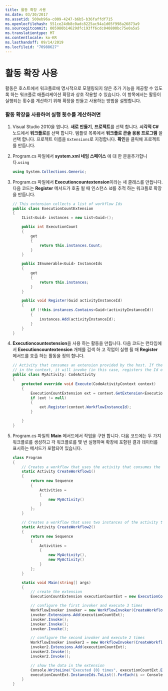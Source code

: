 ```yaml
---
title: 활동 확장 사용
ms.date: 03/30/2017
ms.assetid: 500eb96a-c009-4247-b6b5-b36faffdf715
ms.openlocfilehash: 551ce24db8c0adc8225ac94a1d05f998a26873a9
ms.sourcegitcommit: 005980b14629dfc193ff6cdc040800bc75e0a5a5
ms.translationtype: MT
ms.contentlocale: ko-KR
ms.lasthandoff: 09/14/2019
ms.locfileid: "70988627"
---
```

# <a name="using-activity-extensions"></a>활동 확장 사용
활동은 호스트에서 워크플로에 명시적으로 모델링되지 않은 추가 기능을 제공할 수 있도록 하는 워크플로 애플리케이션 확장과 상호 작용할 수 있습니다.  이 항목에서는 활동이 실행되는 횟수를 계산하기 위해 확장을 만들고 사용하는 방법을 설명합니다.

### <a name="to-use-an-activity-extension-to-count-executions"></a>활동 확장을 사용하여 실행 횟수를 계산하려면

1. Visual Studio 2010을 엽니다. **새로 만들기**, **프로젝트**를 선택 합니다. **시각적 C#**  노드에서 **워크플로**를 선택 합니다.  템플릿 목록에서 **워크플로 콘솔 응용 프로그램** 을 선택 합니다. 프로젝트 이름을 `Extensions`로 지정합니다. **확인**을 클릭해 프로젝트를 만듭니다.

2. Program.cs 파일에서 **system.xml 네임 스페이스** 에 대 한 문을추가합니다.`using`

    ```csharp
    using System.Collections.Generic;
    ```

3. Program.cs 파일에서 **Executioncountextension**이라는 새 클래스를 만듭니다. 다음 코드는 **Register** 메서드가 호출 될 때 인스턴스 id를 추적 하는 워크플로 확장을 만듭니다.

    ```csharp
    // This extension collects a list of workflow Ids
    public class ExecutionCountExtension
    {
        IList<Guid> instances = new List<Guid>();

        public int ExecutionCount
        {
            get
            {
                return this.instances.Count;
            }
        }

        public IEnumerable<Guid> InstanceIds
        {
            get
            {
                return this.instances;
            }
        }

        public void Register(Guid activityInstanceId)
        {
            if (!this.instances.Contains<Guid>(activityInstanceId))
            {
                instances.Add(activityInstanceId);
            }
        }
    }
    ```

4. **Executioncountextension**을 사용 하는 활동을 만듭니다. 다음 코드는 런타임에서 **Executioncountextension** 개체를 검색 하 고 작업이 실행 될 때 **Register** 메서드를 호출 하는 활동을 정의 합니다.

    ```csharp
    // Activity that consumes an extension provided by the host. If the extension is available
    // in the context, it will invoke (in this case, registers the Id of the executing workflow)
    public class MyActivity: CodeActivity
    {
        protected override void Execute(CodeActivityContext context)
        {
            ExecutionCountExtension ext = context.GetExtension<ExecutionCountExtension>();
            if (ext != null)
            {
                ext.Register(context.WorkflowInstanceId);
            }

        }
    }
    ```

5. Program.cs 파일의 **Main** 메서드에서 작업을 구현 합니다. 다음 코드에는 두 가지 워크플로를 생성하고 각 워크플로를 몇 번 실행하며 확장에 포함된 결과 데이터를 표시하는 메서드가 포함되어 있습니다.

    ```csharp
    class Program
    {
        // Creates a workflow that uses the activity that consumes the extension
        static Activity CreateWorkflow1()
        {
            return new Sequence
            {
                Activities =
                {
                    new MyActivity()
                }
            };
        }

        // Creates a workflow that uses two instances of the activity that consumes the extension
        static Activity CreateWorkflow2()
        {
            return new Sequence
            {
                Activities =
                {
                    new MyActivity(),
                    new MyActivity()
                }
            };
        }

        static void Main(string[] args)
        {
            // create the extension
            ExecutionCountExtension executionCountExt = new ExecutionCountExtension();

            // configure the first invoker and execute 3 times
            WorkflowInvoker invoker = new WorkflowInvoker(CreateWorkflow1());
            invoker.Extensions.Add(executionCountExt);
            invoker.Invoke();
            invoker.Invoke();
            invoker.Invoke();

            // configure the second invoker and execute 2 times
            WorkflowInvoker invoker2 = new WorkflowInvoker(CreateWorkflow2());
            invoker2.Extensions.Add(executionCountExt);
            invoker2.Invoke();
            invoker2.Invoke();

            // show the data in the extension
            Console.WriteLine("Executed {0} times", executionCountExt.ExecutionCount);
            executionCountExt.InstanceIds.ToList().ForEach(i => Console.WriteLine("...{0}", i));
        }
    }
    ```
